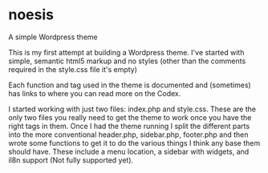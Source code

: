 noesis
======

A simple Wordpress theme

This is my first attempt at building a Wordpress theme. I've started with simple, semantic html5 markup and no styles (other than the comments required in the style.css file it's empty)

Each function and tag used in the theme is documented and (sometimes) has links to where you can read more on the Codex.

I started working with just two files: index.php and style.css. These are the only two files you really need to get the theme to work once you have the right tags in them. Once I had the theme running I split the different parts into the more conventional header.php, sidebar.php, footer.php and then wrote some functions to get it to do the various things I think any base them should have. These include a menu location, a sidebar with widgets, and il8n support (Not fully supported yet).

